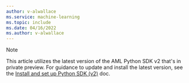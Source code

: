 ```yaml
---
author: v-alwallace
ms.service: machine-learning
ms.topic: include
ms.date: 04/16/2022
ms.author: v-alwallace
---
```


> [!NOTE]
> This article utilizes the latest version of the AML Python SDK v2 that's in private preview. For guidance to update and install the latest version, see the [Install and set up Python SDK (v2)](../articles/machine-learning/how-to-configure-python-sdk-v2.md) doc.
